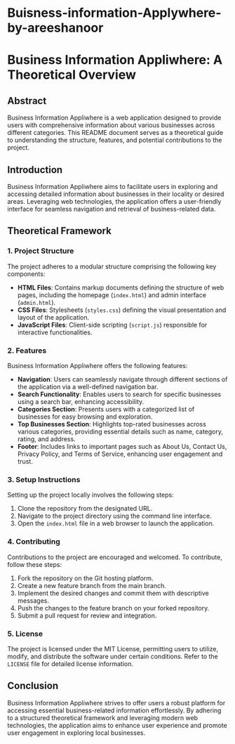 # Buisness-information-Applywhere-by-areeshanoor
# Business Information Appliwhere: A Theoretical Overview

## Abstract

Business Information Appliwhere is a web application designed to provide users with comprehensive information about various businesses across different categories. This README document serves as a theoretical guide to understanding the structure, features, and potential contributions to the project.

## Introduction

Business Information Appliwhere aims to facilitate users in exploring and accessing detailed information about businesses in their locality or desired areas. Leveraging web technologies, the application offers a user-friendly interface for seamless navigation and retrieval of business-related data.

## Theoretical Framework

### 1. Project Structure

The project adheres to a modular structure comprising the following key components:

- **HTML Files**: Contains markup documents defining the structure of web pages, including the homepage (`index.html`) and admin interface (`admin.html`).
- **CSS Files**: Stylesheets (`styles.css`) defining the visual presentation and layout of the application.
- **JavaScript Files**: Client-side scripting (`script.js`) responsible for interactive functionalities.


### 2. Features

Business Information Appliwhere offers the following features:

- **Navigation**: Users can seamlessly navigate through different sections of the application via a well-defined navigation bar.
- **Search Functionality**: Enables users to search for specific businesses using a search bar, enhancing accessibility.
- **Categories Section**: Presents users with a categorized list of businesses for easy browsing and exploration.
- **Top Businesses Section**: Highlights top-rated businesses across various categories, providing essential details such as name, category, rating, and address.
- **Footer**: Includes links to important pages such as About Us, Contact Us, Privacy Policy, and Terms of Service, enhancing user engagement and trust.

### 3. Setup Instructions

Setting up the project locally involves the following steps:

1. Clone the repository from the designated URL.
2. Navigate to the project directory using the command line interface.
3. Open the `index.html` file in a web browser to launch the application.

### 4. Contributing

Contributions to the project are encouraged and welcomed. To contribute, follow these steps:

1. Fork the repository on the Git hosting platform.
2. Create a new feature branch from the main branch.
3. Implement the desired changes and commit them with descriptive messages.
4. Push the changes to the feature branch on your forked repository.
5. Submit a pull request for review and integration.

### 5. License

The project is licensed under the MIT License, permitting users to utilize, modify, and distribute the software under certain conditions. Refer to the `LICENSE` file for detailed license information.

## Conclusion

Business Information Appliwhere strives to offer users a robust platform for accessing essential business-related information effortlessly. By adhering to a structured theoretical framework and leveraging modern web technologies, the application aims to enhance user experience and promote user engagement in exploring local businesses.

